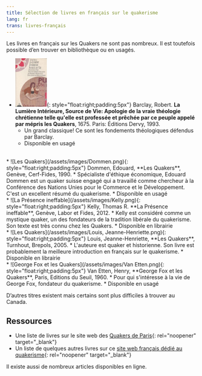 ```yaml
---
title: Sélection de livres en français sur le quakerisme
lang: fr
trans: livres-français
---
```

Les livres en français sur les Quakers ne sont pas nombreux. Il est toutefois possible d’en trouver en bibliothèque ou en usagés. 

* ![Barclay, Robert. La Lumière Intérieure](/assets/images/Barclay.png){: style="float:right;padding:5px"} Barclay, Robert. **La Lumière Intérieure, Source de Vie: Apologie de la vraie théologie chrétienne telle qu'elle est professée et prêchée par ce peuple appelé par mépris les Quakers**, 1675. Paris: Éditions Dervy, 1993.
  * Un grand classique! Ce sont les fondements théologiques défendus par Barclay.
  * Disponible en usagé

<br>
* ![Les Quakers](/assets/images/Dommen.png){: style="float:right;padding:5px"} Dommen, Edouard, **Les Quakers**, Genève, Cerf-Fides, 1990.
  * Spécialiste d'éthique économique, Edouard Dommen est un quaker suisse engagé qui a travaillé comme chercheur à la Conférence des Nations Unies pour le Commerce et le Développement. C'est un excellent résumé du quakerisme.
  * Disponible en usagé

<br>
* ![La Présence ineffable](/assets/images/Kelly.png){: style="float:right;padding:5px"} Kelly, Thomas R. **La Présence ineffable**, Genève, Labor et Fides, 2012.
  * Kelly est considéré comme un mystique quaker, un des fondateurs de la tradition libérale du quakerisme. Son texte est très connu chez les Quakers.
  * Disponible en librairie

<br>
* ![Les Quakers](/assets/images/Louis, Jeanne-Henriette.png){: style="float:right;padding:5px"} Louis, Jeanne-Henriette, **Les Quakers**, Turnhout, Brepols, 2005. 
  * L'auteure est quaker et historienne. Son livre est probablement la meilleure introduction en français sur le quakerisme. 
  * Disponible en librairie

<br>
* ![George Fox et les Quakers](/assets/images/Van Etten.png){: style="float:right;padding:5px"} Van Etten, Henry, **George Fox et les Quakers**, Paris, Editions du Seuil, 1960. 
  * Pour qui s'intéresse à la vie de George Fox, fondateur du quakerisme. 
  * Disponible en usagé

D’autres titres existent mais certains sont plus difficiles à trouver au Canada.

## Ressources
* Une liste de livres sur le site web des [Quakers de Paris](https://quakers-paris.fr/des-livres-sur-le-quakerisme/){: rel="noopener" target="_blank"}
* Un liste de quelques autres livres sur ce [site web français dédié au quakerisme](http://quaker.chez-alice.fr/livres.htm){: rel="noopener" target="_blank"}

Il existe aussi de nombreux articles disponibles en ligne.
